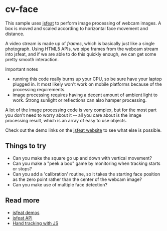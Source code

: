 # cv-face

This sample uses [jsfeat](http://inspirit.github.io/jsfeat/) to perform image processing of webcam images. A box is moved and scaled according to horizontal face movement and distance.

A video stream is made up of *frames*, which is basically just like a single photograph. Using HTML5 APIs, we pipe frames from the webcam stream into jsfeat, and if we are able to do this quickly enough, we can get some pretty smooth interaction.

Important notes
* running this code really burns up your CPU, so be sure have your laptop plugged in. It most likely won't work on mobile platforms because of the processing requirements.
* image processing requires having a decent amount of ambient light to work. Strong sunlight or reflections can also hamper processing.

A lot of the image processing code is very complex, but for the most part you don't need to worry about it -- all you care about is the image processing result, which is an array of easy to use objects.

Check out the demo links on the [jsfeat website](https://github.com/inspirit/jsfeat) to see what else is possible.

## Things to try
* Can you make the square go up and down with vertical movement?
* Can you make a "peek a boo" game by monitoring when tracking starts or stops?
* Can you add a 'calibration' routine, so it takes the starting face position as the zero point rather than the center of the webcam image?
* Can you make use of multiple face detection?

## Read more
* [jsfeat demos](https://github.com/inspirit/jsfeat)
* [jsfeat API](http://inspirit.github.io/jsfeat/)
* [Hand tracking with JS](https://code.google.com/p/js-handtracking/)